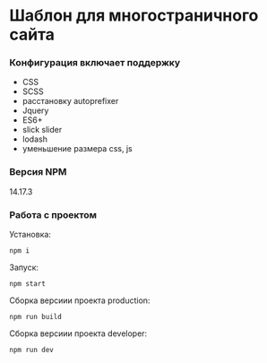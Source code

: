 # Шаблон для многостраничного сайта

### Конфигурация включает поддержку
* CSS
* SCSS
* расстановку autoprefixer
* Jquery
* ES6+
* slick slider
* lodash
* уменьшение размера css, js

### Версия NPM
14.17.3

### Работа с проектом
Установка:
```
npm i
```

Запуск:
```
npm start
```

Сборка версиии проекта production:
```
npm run build
```

Сборка версиии проекта developer:
```
npm run dev
```